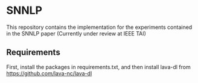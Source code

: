 # SNNLP
This repository contains the implementation for the experiments contained in the SNNLP paper (Currently under review at IEEE TAI)

## Requirements
First, install the packages in requirements.txt, and then install lava-dl from https://github.com/lava-nc/lava-dl